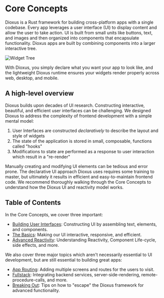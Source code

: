 # Core Concepts

Dioxus is a Rust framework for building cross-platform apps with a single codebase. Every app leverages a user interface (UI) to display content and allow the user to take action. UI is built from small units like buttons, text, and images and then organized into components that encapsulate functionality. Dioxus apps are built by combining components into a larger interactive tree.

![Widget Tree](/assets/07/widget-tree.png)

With Dioxus, you simply declare what you want your app to look like, and the lightweight Dioxus runtime ensures your widgets render properly across web, desktop, and mobile.

## A high-level overview

Dioxus builds upon decades of UI research. Constructing interactive, beautiful, and efficient user interfaces can be challenging. We designed Dioxus to address the complexity of frontend development with a simple mental model:

1. User Interfaces are constructed *declaratively* to describe the layout and style of widgets
2. The state of the application is stored in small, composable, functions called "hooks"
3. Modifications to state are performed as a response to user interaction which result in a "re-render"

Manually creating and modifying UI elements can be tedious and error prone. The declarative UI approach Dioxus uses requires some training to master, but ultimately it results in efficient and easy-to-maintain frontend code. We recommend thoroughly walking through the Core Concepts to understand how the Dioxus UI and reactivity model works.

## Table of Contents

In the Core Concepts, we cover three important:

- [Building User Interfaces](./ui/index.md): Constructing UI by assembling text, elements, and components.
- [The Basics](./basics/index.md): Making our UI interactive, responsive, and efficient.
- [Advanced Reactivity](./advanced/index.md): Understanding Reactivity, Component Life-cycle, side effects, and more.

We also cover three major topics which aren't necessarily essential to UI development, but are still essential to building great apps:

- [App Routing](./router/index.md): Adding multiple screens and routes for the users to visit.
- [Fullstack](./fullstack/index.md): Integrating backend services, server-side-rendering, remote-procedure-calls, and more.
- [Breaking Out](./advanced/breaking_out.md): Tips on how to "escape" the Dioxus framework for advanced functionality.
